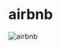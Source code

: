 # airbnb
![airbnb](https://github.com/user-attachments/assets/152245ad-098b-4ff4-a9d4-9de29eceef43)

